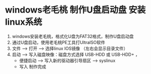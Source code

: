 # windows老毛桃 制作U盘启动盘 安装linux系统

1. windows安装老毛桃，格式化U盘为FAT32格式，制作U盘启动盘
2. 通过U盘启动，使用老毛桃PE工具打UltraISO软件
3. 文件 --> 打开 --> 选择linux IOS镜像 （左右会显示目录文件）
4. 启动 --> 写入磁盘映像：磁盘方式选择 USB-HDD 或 USB-HDD+ ，
    * 便捷启动 --> 写入新的驱动器引导扇区 --> syslinux
    * 写入
制作完成
